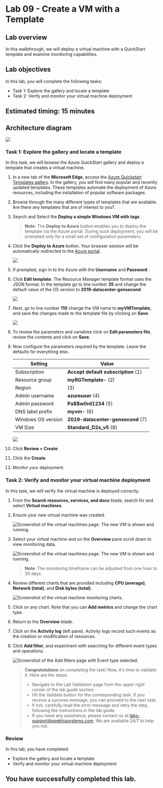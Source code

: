 # Lab 09 - Create a VM with a Template

## Lab overview

In this walkthrough, we will deploy a virtual machine with a QuickStart template and examine monitoring capabilities.

## Lab objectives

In this lab, you will complete the following tasks:

+ Task 1: Explore the gallery and locate a template
+ Task 2: Verify and monitor your virtual machine deployment

## Estimated timing: 15 minutes

## Architecture diagram

![](../images/az900lab09.PNG) 

### Task 1: Explore the gallery and locate a template

In this task, we will browse the Azure QuickStart gallery and deploy a template that creates a virtual machine.

1. In a new tab of the **Microsoft Edge**, access the [Azure Quickstart Templates gallery](https://azure.microsoft.com/resources/templates?azure-portal=true). In the gallery, you will find many popular and recently updated templates. These templates automate the deployment of Azure resources, including the installation of popular software packages.

1. Browse through the many different types of templates that are available. Are there any templates that are of interest to you?.

1. Search and Select the **Deploy a simple Windows VM with tags**.

    >**Note**: The **Deploy to Azure** button enables you to deploy the template via the Azure portal. During such deployment, you will be prompted only for a small set of configuration parameters. 

1. Click the **Deploy to Azure** button. Your browser session will be automatically redirected to the [Azure portal](http://portal.azure.com/).

    ![](../images/l9.5.png)

1. If prompted, sign in to the Azure with the **Username** <inject key="AzureAdUserEmail"></inject> and **Password** <inject key="AzureAdUserPassword"></inject>.

1. Click **Edit template**. The Resource Manager template format uses the JSON format. In the template go to line number **35** and change the default value of the OS version to **2019-datacenter-gensecond**

   ![](../images/l9os.png)
   
1. Next, go to line number **110** change the VM name to **myVMTemplate**, and save the changes made to the template file by clicking on **Save**.

   ![](../images/l9vm.png)

3. To review the parameters and variables click on **Edit parameters file**, review the contents and  click on **Save**.
  
1. Now configure the parameters required by the template. Leave the defaults for everything else. 

    | Setting| Value|
    |----|----|
    | Subscription | **Accept default subscription** (1)|
    | Resource group | **myRGTemplate-<inject key="DeploymentID" enableCopy="false"/>** (2) |
    | Region | **<inject key="Region" enableCopy="false"/>** (3) |
    | Admin username | **azureuser** (4) |
    | Admin password | **Pa$$w0rd1234** (5) |
    | DNS label prefix | **myvm-<inject key="DeploymentID" enableCopy="false"/>** (6) |
    | Windows OS version | **2019-datacenter-gensecond** (7)|
    | VM Size | **Standard_D2s_v5** (8)|

    ![](../images/lab9-image1.png)

1. Click **Review + Create**.
 
1. Click the **Create**.

1. Monitor your deployment. 

### Task 2: Verify and monitor your virtual machine deployment

In this task, we will verify the virtual machine is deployed correctly. 

1. From the **Search resources, services, and docs** blade, search for and select **Virtual machines**.

1. Ensure your new virtual machine was created. 

    ![Screenshot of the virtual machines page. The new VM is shown and running.](../images/l9.2.png)

1. Select your virtual machine and on the **Overview** pane scroll down to view monitoring data.

    ![Screenshot of the virtual machines page. The new VM is shown and running.](../images/l9.3.png)

    >**Note**: The monitoring timeframe can be adjusted from one hour to 30 days.

1. Review different charts that are provided including **CPU (average)**, **Network (total)**, and **Disk bytes (total)**. 

    ![Screenshot of the virtual machine monitoring charts.](../images/0903.png)

1. Click on any chart. Note that you can **Add metrics** and change the chart type.

1. Return to the **Overview** blade.

1. Click on the **Activity log** (left pane). Activity logs record such events as the creation or modification of resources. 

1. Click **Add filter**, and experiment with searching for different event types and operations. 

   ![Screenshot of the Add filters page with Event type selected.](../images/l9.4.png)

   >**Congratulations** on completing the task! Now, it's time to validate it. Here are the steps:
    > - Navigate to the Lab Validation page from the upper right corner of the lab guide section.
    > - Hit the Validate button for the corresponding task. If you receive a success message, you can proceed to the next task. 
    > - If not, carefully read the error message and retry the step, following the instructions in the lab guide.
    > - If you need any assistance, please contact us at labs-support@spektrasystems.com. We are available 24/7 to help you out.
    
### Review
In this lab, you have completed:
- Explore the gallery and locate a template
- Verify and monitor your virtual machine deployment
  
## You have successfully completed this lab.
